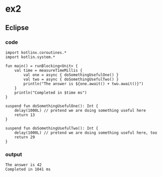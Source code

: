 # ex2
## Eclipse
### code
    import kotlinx.coroutines.*
    import kotlin.system.*
    
    fun main() = runBlocking<Unit> {
        val time = measureTimeMillis {
            val one = async { doSomethingUsefulOne() }
            val two = async { doSomethingUsefulTwo() }
            println("The answer is ${one.await() + two.await()}")
        }
        println("Completed in $time ms")    
    }
    
    suspend fun doSomethingUsefulOne(): Int {
        delay(1000L) // pretend we are doing something useful here
        return 13
    }
    
    suspend fun doSomethingUsefulTwo(): Int {
        delay(1000L) // pretend we are doing something useful here, too
        return 29
    }
### output
    The answer is 42
    Completed in 1041 ms
